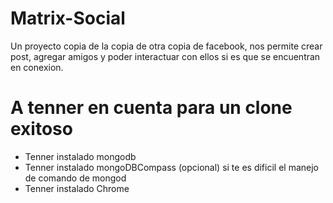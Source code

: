 # Matrix-Social
Un proyecto copia de la copia de otra copia de facebook, nos permite crear post, agregar amigos y poder interactuar con ellos si es que se encuentran en conexion. 
# A tenner en cuenta para un clone exitoso
- Tenner instalado mongodb 
- Tenner instalado mongoDBCompass (opcional) si te es dificil el manejo de comando de mongod
- Tenner instalado Chrome 


